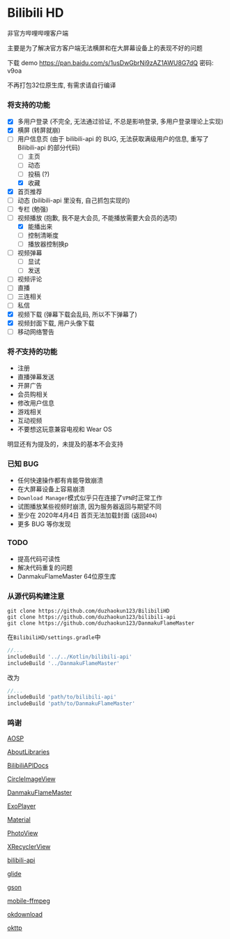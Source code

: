 # Bilibili HD
非官方哔哩哔哩客户端

主要是为了解决官方客户端无法横屏和在大屏幕设备上的表现不好的问题

下载 demo https://pan.baidu.com/s/1usDwGbrNi9zAZ1AWU8G7dQ 密码: v9oa

不再打包32位原生库, 有需求请自行编译

### 将支持的功能
- [x] 多用户登录 (不完全, 无法通过验证, 不总是影响登录, 多用户登录理论上实现)
- [x] 横屏 (转屏就崩)
- [ ] 用户信息页 (由于 bilibili-api 的 BUG, 无法获取满级用户的信息, 重写了 Bilibili-api 的部分代码)
    - [ ] 主页
    - [ ] 动态
    - [ ] 投稿 (?)
    - [x] 收藏
- [x] 首页推荐
- [ ] 动态 (bilibili-api 里没有, 自己抓包实现的)
- [ ] 专栏 (勉强)
- [ ] 视频播放 (抱歉, 我不是大会员, 不能播放需要大会员的选项)
    - [x] 能播出来
    - [ ] 控制清晰度
    - [ ] 播放器控制换p
- [ ] 视频弹幕
    - [ ] 显试
    - [ ] 发送
- [ ] 视频评论
- [ ] 直播
- [ ] 三连相关
- [ ] 私信
- [x] 视频下载 (弹幕下载会乱码, 所以不下弹幕了)
- [x] 视频封面下载, 用户头像下载
- [ ] 移动网络警告

### 将***不***支持的功能
- 注册
- 直播弹幕发送
- 开屏广告
- 会员购相关
- 修改用户信息
- 游戏相关
- 互动视频
- 不要想这玩意兼容电视和 Wear OS

明显还有为提及的，未提及的基本不会支持

### 已知 BUG
- 任何快速操作都有肯能导致崩溃
- 在大屏幕设备上容易崩溃
- `Download Manager`模式似乎只在连接了`VPN`时正常工作
- 试图播放某些视频时崩溃, 因为服务器返回与期望不同
- 至少在 2020年4月4日 首页无法加载封面 (返回`404`)
- 更多 BUG 等你发现

### TODO
- 提高代码可读性
- 解决代码重复的问题
- DanmakuFlameMaster 64位原生库

### 从源代码构建注意
```shell script
git clone https://github.com/duzhaokun123/BilibiliHD
git clone https://github.com/duzhaokun123/bilibili-api
git clone https://github.com/duzhaokun123/DanmakuFlameMaster
```

在`BilibiliHD/settings.gradle`中

```groovy
//...
includeBuild '../../Kotlin/bilibili-api'
includeBuild '../DanmakuFlameMaster'
```

改为

```groovy
//...
includeBuild 'path/to/bilibili-api'
includeBuild 'path/to/DanmakuFlameMaster'
```

### 鸣谢
[AOSP](https://source.android.com)

[AboutLibraries](https://mikepenz.github.io/AboutLibraries/)

[BilibiliAPIDocs](https://github.com/fython/BilibiliAPIDocs)

[CircleImageView](https://github.com/hdodenhof/CircleImageView)

[DanmakuFlameMaster](https://github.com/bilibili/DanmakuFlameMaster)

[ExoPlayer](https://exoplayer.dev/)

[Material](https://material.io)

[PhotoView](https://github.com/chrisbanes/PhotoView)

[XRecyclerView](https://github.com/XRecyclerView/XRecyclerView)

[bilibili-api](https://github.com/czp3009/bilibili-api)

[glide](https://bumptech.github.io/glide/)

[gson](https://github.com/google/gson)

[mobile-ffmpeg](https://tanersener.github.io/mobile-ffmpeg)

[okdownload](https://github.com/lingochamp/okdownload)

[okttp](https://square.github.io/okhttp/)
